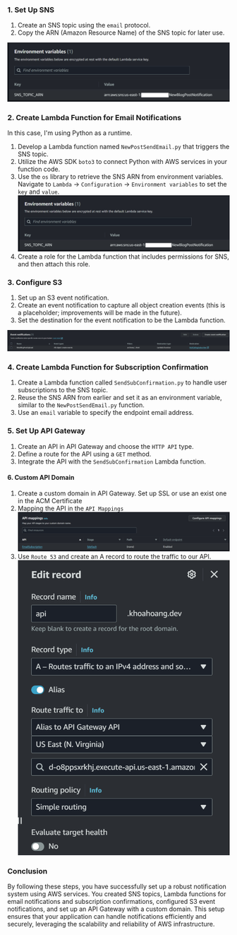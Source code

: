 ### 1. Set Up SNS

1. Create an SNS topic using the `email` protocol.
2. Copy the ARN (Amazon Resource Name) of the SNS topic for later use.

![alt text](<images/lambda-sns- (3).png>)

### 2. Create Lambda Function for Email Notifications
In this case, I'm using Python as a runtime.
1. Develop a Lambda function named `NewPostSendEmail.py` that triggers the SNS topic.
2. Utilize the AWS SDK `boto3` to connect Python with AWS services in your function code.
3. Use the `os` library to retrieve the SNS ARN from environment variables. Navigate to `Lambda` -> `Configuration` -> `Environment variables` to set the `key` and `value`.
![alt text](<images/lambda-sns- (3).png>)
4. Create a role for the Lambda function that includes permissions for SNS, and then attach this role.

### 3. Configure S3

1. Set up an S3 event notification.
2. Create an event notification to capture all object creation events (this is a placeholder; improvements will be made in the future).
3. Set the destination for the event notification to be the Lambda function.

![alt text](<images/lambda-sns- (4).png>)

### 4. Create Lambda Function for Subscription Confirmation

1. Create a Lambda function called `SendSubConfirmation.py` to handle user subscriptions to the SNS topic.
2. Reuse the SNS ARN from earlier and set it as an environment variable, similar to the `NewPostSendEmail.py` function.
3. Use an `email` variable to specify the endpoint email address.

### 5. Set Up API Gateway

1. Create an API in API Gateway and choose the `HTTP API` type.
2. Define a route for the API using a `GET` method.
3. Integrate the API with the `SendSubConfirmation` Lambda function.

#### 6. Custom API Domain

1. Create a custom domain in API Gateway. Set up SSL or use an exist one in the ACM Certificate
2. Mapping the API in the `API Mappings`
![alt text](<images/lambda-sns- (5).png>)
3. Use `Route 53` and create an A record to route the traffic to our API.
![alt text](<images/lambda-sns- (1).png>)

### Conclusion

By following these steps, you have successfully set up a robust notification system using AWS services. You created SNS topics, Lambda functions for email notifications and subscription confirmations, configured S3 event notifications, and set up an API Gateway with a custom domain. This setup ensures that your application can handle notifications efficiently and securely, leveraging the scalability and reliability of AWS infrastructure.